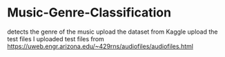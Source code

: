 # Music-Genre-Classification
detects the genre of the music
upload the dataset from Kaggle
upload the test files
I uploaded test files from https://uweb.engr.arizona.edu/~429rns/audiofiles/audiofiles.html
